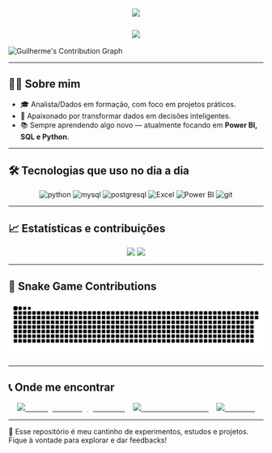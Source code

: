 <h1 align="center">
  <img src="https://readme-typing-svg.herokuapp.com/?color=FF0000&size=35&center=true&vCenter=true&lines=Oi,+meu+nome+é+Guilherme;Hello,+my+name+is+Guilherme;¡Hola,+me+llamo+Guilherme;Salut,+je+m'appelle+Guilherme;Ciao,+mi+chiamo+Guilherme" />
</h1>

<p align="center">
  <img src="https://capsule-render.vercel.app/api?type=waving&color=FF0000&height=200&section=header&text=Bem-vindo%20ao%20meu%20GitHub!&fontColor=ffffff&fontSize=35&fontAlign=50&fontAlignY=40" />
</p>

![Guilherme's Contribution Graph](https://github-readme-activity-graph.cyclic.app/graph?username=Cutieri&theme=redical&area=true&hide_border=true&custom_title=Contribuições%20de%20Guilherme%20no%20GitHub)

---

## 👨‍💻 Sobre mim

- 🎓 Analista/Dados em formação, com foco em projetos práticos.
- 🚀 Apaixonado por transformar dados em decisões inteligentes.
- 📚 Sempre aprendendo algo novo — atualmente focando em **Power BI, SQL e Python**.

---

## 🛠️ Tecnologias que uso no dia a dia

<p align="center">
  <img src="https://cdn.jsdelivr.net/gh/devicons/devicon/icons/python/python-original.svg" height="40" alt="python" />
  <img src="https://cdn.jsdelivr.net/gh/devicons/devicon/icons/mysql/mysql-original.svg" height="40" alt="mysql" />
  <img src="https://cdn.jsdelivr.net/gh/devicons/devicon/icons/postgresql/postgresql-original.svg" height="40" alt="postgresql" />
  <img src="https://img.icons8.com/color/48/000000/microsoft-excel-2019.png" height="40" alt="Excel" />
  <img src="https://img.icons8.com/color/48/000000/power-bi.png" height="40" alt="Power BI" />
  <img src="https://cdn.jsdelivr.net/gh/devicons/devicon/icons/git/git-original.svg" height="40" alt="git" />
</p>

---

## 📈 Estatísticas e contribuições

<p align="center">
  <img src="https://github-readme-stats.vercel.app/api?username=SEU_USUARIO_GITHUB&show_icons=true&theme=radical&icon_color=FF0000&title_color=FF0000&text_color=ffffff" height="160"/>
  <img src="https://github-readme-stats.vercel.app/api/top-langs/?username=SEU_USUARIO_GITHUB&layout=compact&theme=radical&title_color=FF0000&text_color=ffffff" height="160"/>
</p>

---

## 🐍 Snake Game Contributions

![snake gif](https://github.com/Cutieri/Cutieri/blob/output/github-contribution-grid-snake.svg)

---

## 📞 Onde me encontrar

<p align="center">
  <a href="mailto:cutieriguilherme@gmail.com" target="_blank">
    <img src="https://img.icons8.com/ios-filled/50/FF0000/gmail.png" height="30"/> <span style="color:white;">cutieriguilherme@gmail.com</span>
  </a> &nbsp;&nbsp;&nbsp;
  <a href="https://wa.me/5511945192928" target="_blank">
    <img src="https://img.icons8.com/ios-filled/50/FF0000/whatsapp.png" height="30"/> <span style="color:white;">+55 11 94519-2928</span>
  </a> &nbsp;&nbsp;&nbsp;
  <a href="https://www.linkedin.com/in/SEU-LINKEDIN" target="_blank">
    <img src="https://img.icons8.com/ios-filled/50/FF0000/linkedin.png" height="30"/> <span style="color:white;">LinkedIn</span>
  </a>
</p>

---

📌 Esse repositório é meu cantinho de experimentos, estudos e projetos. Fique à vontade para explorar e dar feedbacks!

